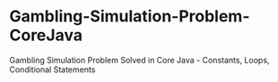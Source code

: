 # Gambling-Simulation-Problem-CoreJava
Gambling Simulation Problem Solved in Core Java - Constants, Loops, Conditional Statements
